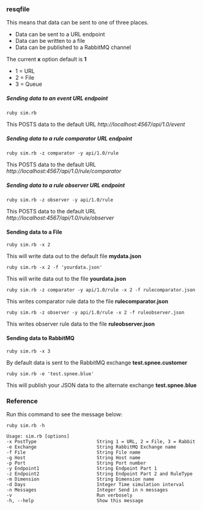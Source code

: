
### resqfile

This means that data can be sent to one of three places.

* Data can be sent to a URL endpoint
* Data can be written to a file
* Data can be published to a RabbitMQ channel

The current **x** option default is **1**

* 1 = URL
* 2 = File
* 3 = Queue

##### Sending data to an event URL endpoint

```
ruby sim.rb
```

This POSTS data to the default URL *http://localhost:4567/api/1.0/event*

##### Sending data to a rule comparator URL endpoint

```
ruby sim.rb -z comparator -y api/1.0/rule
```

This POSTS data to the default URL *http://localhost:4567/api/1.0/rule/comparator*

##### Sending data to a rule observer URL endpoint

```
ruby sim.rb -z observer -y api/1.0/rule
```

This POSTS data to the default URL *http://localhost:4567/api/1.0/rule/observer*

#### Sending data to a File

```
ruby sim.rb -x 2
```

This will write data out to the default file **mydata.json**

```
ruby sim.rb -x 2 -f 'yourdata.json'
```

This will write data out to the file **yourdata.json**

```
ruby sim.rb -z comparator -y api/1.0/rule -x 2 -f rulecomparator.json
```

This writes comparator rule data to the file **rulecomparator.json**

```
ruby sim.rb -z observer -y api/1.0/rule -x 2 -f ruleobserver.json
```

This writes observer rule data to the file **ruleobserver.json**

#### Sending data to RabbitMQ

```
ruby sim.rb -x 3
```

By default data is sent to the RabbitMQ exchange **test.spnee.customer**

```
ruby sim.rb -e 'test.spnee.blue'
```

This will publish your JSON data to the alternate exchange **test.spnee.blue**

### Reference

Run this command to see the message below:

```
ruby sim.rb -h
```

```
Usage: sim.rb [options]
-x PostType                      String 1 = URL, 2 = File, 3 = Rabbit
-e Exchange                      String RabbitMQ Exchange name
-f File                          String File name
-g Host                          String Host name
-p Port                          String Port number
-y Endpoint1                     String Endpoint Part 1
-z Endpoint2                     String Endpoint Part 2 and RuleType
-m Dimension                     String Dimension name
-d Days                          Integer Time simulation interval
-n Messages                      Integer Send in n messages
-v                               Run verbosely
-h, --help                       Show this message
```
